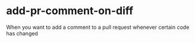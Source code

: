 # add-pr-comment-on-diff

When you want to add a comment to a pull request whenever certain code has changed
